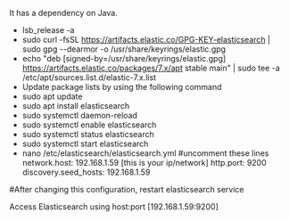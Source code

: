 It has a dependency on Java.

* lsb_release -a
* sudo curl -fsSL https://artifacts.elastic.co/GPG-KEY-elasticsearch | sudo gpg --dearmor -o /usr/share/keyrings/elastic.gpg
* echo "deb [signed-by=/usr/share/keyrings/elastic.gpg] https://artifacts.elastic.co/packages/7.x/apt stable main" | sudo tee -a /etc/apt/sources.list.d/elastic-7.x.list
*  Update package lists by using the following command
* sudo apt update
* sudo apt install elasticsearch
* sudo systemctl daemon-reload
* sudo systemctl enable elasticsearch
* sudo systemctl status elasticsearch
* sudo systemctl start elasticsearch
* nano /etc/elasticsearch/elasticsearch.yml
#uncomment these lines
network.host: 192.168.1.59 [this is your ip/network]
http.port: 9200 <The PORT you want to run>
discovery.seed_hosts: 192.168.1.59

#After changing this configuration, restart elasticsearch service

Access Elasticsearch using host:port [192.168.1.59:9200]